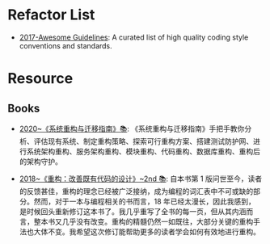 # Refactor List

- [2017-Awesome Guidelines](https://github.com/Kristories/awesome-guidelines): A curated list of high quality coding style conventions and standards.

# Resource

## Books

- [2020~《系统重构与迁移指南》📚](https://github.com/phodal/migration): 《系统重构与迁移指南》手把手教你分析、评估现有系统、制定重构策略、探索可行重构方案、搭建测试防护网、进行系统架构重构、服务架构重构、模块重构、代码重构、数据库重构、重构后的架构守护。

- [2018~《重构：改善既有代码的设计》~2nd 📚](https://book-refactoring2.ifmicro.com/): 自本书第 1 版问世至今，读者的反馈甚佳，重构的理念已经被广泛接纳，成为编程的词汇表中不可或缺的部分。然而，对于一本与编程相关的书而言，18 年已经太漫长，因此我感到，是时候回头重新修订这本书了。我几乎重写了全书的每一页，但从其内涵而言，整本书又几乎没有改变。重构的精髓仍然一如既往，大部分关键的重构手法也大体不变。我希望这次修订能帮助更多的读者学会如何有效地进行重构。
